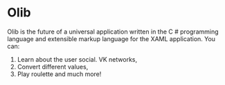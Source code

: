 # Olib
Olib is the future of a universal application written in the C # programming language and extensible markup language for the XAML application. You can:

1. Learn about the user social. VK networks,
2. Convert different values,
3. Play roulette
and much more!
